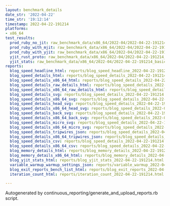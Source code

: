 ```yaml
---
layout: benchmark_details
date_str: '2022-04-22'
time_str: '19:12:14'
timestamp: 2022-04-22-191214
platforms:
- x86_64
test_results:
  prod_ruby_no_jit: raw_benchmark_data/x86_64/2022-04/2022-04-22-191214_basic_benchmark_prod_ruby_no_jit.json
  prod_ruby_with_mjit: raw_benchmark_data/x86_64/2022-04/2022-04-22-191214_basic_benchmark_prod_ruby_with_mjit.json
  prod_ruby_with_yjit: raw_benchmark_data/x86_64/2022-04/2022-04-22-191214_basic_benchmark_prod_ruby_with_yjit.json
  yjit_rust_proto: raw_benchmark_data/x86_64/2022-04/2022-04-22-191214_basic_benchmark_yjit_rust_proto.json
  yjit_stats: raw_benchmark_data/x86_64/2022-04/2022-04-22-191214_basic_benchmark_yjit_stats.json
reports:
  blog_speed_headline_html: reports/blog_speed_headline_2022-04-22-191214.html
  blog_speed_details_html: reports/blog_speed_details_2022-04-22-191214.html
  blog_speed_details_x86_64_html: reports/blog_speed_details_2022-04-22-191214.x86_64.html
  blog_speed_details_raw_details_html: reports/blog_speed_details_2022-04-22-191214.raw_details.html
  blog_speed_details_x86_64_raw_details_html: reports/blog_speed_details_2022-04-22-191214.x86_64.raw_details.html
  blog_speed_details_svg: reports/blog_speed_details_2022-04-22-191214.svg
  blog_speed_details_x86_64_svg: reports/blog_speed_details_2022-04-22-191214.x86_64.svg
  blog_speed_details_head_svg: reports/blog_speed_details_2022-04-22-191214.head.svg
  blog_speed_details_x86_64_head_svg: reports/blog_speed_details_2022-04-22-191214.x86_64.head.svg
  blog_speed_details_back_svg: reports/blog_speed_details_2022-04-22-191214.back.svg
  blog_speed_details_x86_64_back_svg: reports/blog_speed_details_2022-04-22-191214.x86_64.back.svg
  blog_speed_details_micro_svg: reports/blog_speed_details_2022-04-22-191214.micro.svg
  blog_speed_details_x86_64_micro_svg: reports/blog_speed_details_2022-04-22-191214.x86_64.micro.svg
  blog_speed_details_tripwires_json: reports/blog_speed_details_2022-04-22-191214.tripwires.json
  blog_speed_details_x86_64_tripwires_json: reports/blog_speed_details_2022-04-22-191214.x86_64.tripwires.json
  blog_speed_details_csv: reports/blog_speed_details_2022-04-22-191214.csv
  blog_speed_details_x86_64_csv: reports/blog_speed_details_2022-04-22-191214.x86_64.csv
  blog_memory_details_html: reports/blog_memory_details_2022-04-22-191214.html
  blog_memory_details_x86_64_html: reports/blog_memory_details_2022-04-22-191214.x86_64.html
  blog_yjit_stats_html: reports/blog_yjit_stats_2022-04-22-191214.html
  variable_warmup_warmup_settings_json: reports/variable_warmup_2022-04-22-191214.warmup_settings.json
  blog_exit_reports_bench_list_html: reports/blog_exit_reports_2022-04-22-191214.bench_list.html
  iteration_count_html: reports/iteration_count_2022-04-22-191214.html

---
```

Autogenerated by continuous_reporting/generate_and_upload_reports.rb script.
